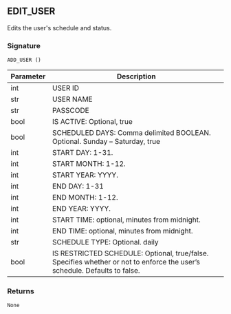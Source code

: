 ## EDIT\_USER

Edits the user's schedule and status.


### Signature

`ADD_USER ()`


| Parameter | Description |
| --- | --- |
| int | USER ID |
| str | USER NAME |
| str | PASSCODE |
| bool | IS ACTIVE: Optional, true|false. A user can be enabled or disabled without affecting schedule. Defaults to true. |
|bool | SCHEDULED DAYS: Comma delimited BOOLEAN. Optional. Sunday – Saturday, true|false. Defaults all true. |
| int | START DAY:  1-31. |
| int | START MONTH: 1-12. |
| int | START YEAR:  YYYY. |
| int | END DAY: 1-31 |
| int | END MONTH:  1-12. |
| int | END YEAR:  YYYY. |
| int | START TIME:  optional, minutes from midnight. |
| int | END TIME: optional, minutes from midnight. |
| str | SCHEDULE TYPE: Optional. daily|date range. A daily schedule will specify `SCHEDULED_DAYS`. A `date_range` will specify a start date and an end date. Both schedule types may be restricted to a `START_TIME` and `END_TIME`. Defaults to daily. |
| bool | IS RESTRICTED SCHEDULE: Optional, true/false. Specifies whether or not to enforce the user’s schedule. Defaults to false. |


### Returns

`None`
